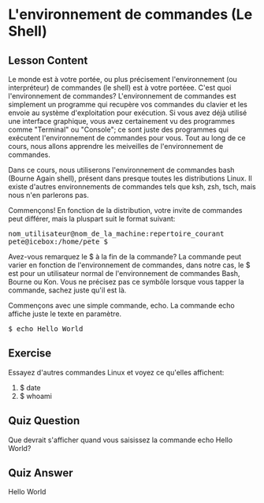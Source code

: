# L'environnement de commandes (Le Shell)

## Lesson Content

Le monde est à votre portée, ou plus précisement l'environnement (ou interpréteur) de commandes (le shell) est à votre portéee. C'est quoi l'environnement de commandes? L'environnement de commandes est simplement un programme qui recupère vos commandes du clavier et les envoie au système d'exploitation pour exécution. Si vous avez déjà utilisé une interface graphique, vous avez certainement vu des programmes comme "Terminal" ou "Console"; ce sont juste des programmes qui exécutent l'environnement de commandes pour vous. Tout au long de ce cours, nous allons apprendre les meiveilles de l'environnement de commandes.

Dans ce cours, nous utiliserons l'environnement de commandes bash (Bourne Again shell), présent dans presque toutes les distributions Linux. Il existe d'autres environnements de commandes tels que ksh, zsh, tsch, mais nous n'en parlerons pas.

Commençons! En fonction de la distribution, votre invite de commandes peut différer, mais la pluspart suit le format suivant:
<pre>nom_utilisateur@nom_de_la_machine:repertoire_courant
pete@icebox:/home/pete $</pre>

Avez-vous remarquez le $ à la fin de la commande? La commande peut varier en fonction de l'environnement de commandes, dans notre cas, le $ est pour un utilisateur normal de l'environnement de commandes Bash, Bourne ou Kon. Vous ne précisez pas ce symbôle lorsque vous tapper la commande, sachez juste qu'il est là.

Commençons avec une simple commande, echo. La commande echo affiche juste le texte en paramètre.

<pre>$ echo Hello World</pre>

## Exercise

Essayez d'autres commandes Linux et voyez ce qu'elles affichent:

<ol>
<li>$ date</li>
<li>$ whoami</li>
</ol>

## Quiz Question

Que devrait s'afficher quand vous saisissez la commande echo Hello World?

## Quiz Answer

Hello World
